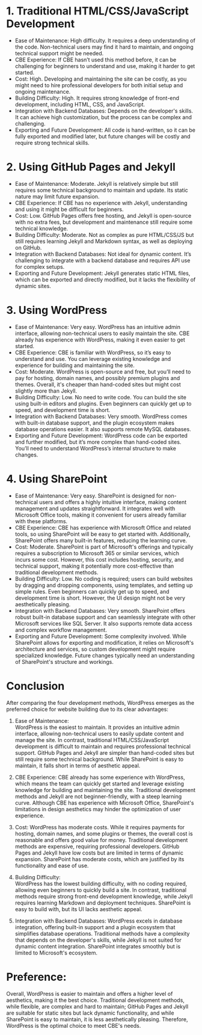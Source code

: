 # 1. Traditional HTML/CSS/JavaScript Development
- Ease of Maintenance:
 High difficulty. It requires a deep understanding of the code. Non-technical users may find it hard to maintain, and ongoing technical support might be needed.
- CBE Experience: 
If CBE hasn’t used this method before, it can be challenging for beginners to understand and use, making it harder to get started.
- Cost: 
High. Developing and maintaining the site can be costly, as you might need to hire professional developers for both initial setup and ongoing maintenance.
- Building Difficulty:
 High. It requires strong knowledge of front-end development, including HTML, CSS, and JavaScript.
- Integration with Backend Databases:
 Depends on the developer's skills. It can achieve high customization, but the process can be complex and challenging.
- Exporting and Future Development:
 All code is hand-written, so it can be fully exported and modified later, but future changes will be costly and require strong technical skills.

 # 2. Using GitHub Pages and Jekyll
- Ease of Maintenance:
 Moderate. Jekyll is relatively simple but still requires some technical background to maintain and update. Its static nature may limit future expansion.
- CBE Experience:
 If CBE has no experience with Jekyll, understanding and using it might be difficult for beginners.
- Cost:
 Low. GitHub Pages offers free hosting, and Jekyll is open-source with no extra fees, but development and maintenance still require some technical knowledge.
- Building Difficulty:
 Moderate. Not as complex as pure HTML/CSS/JS but still requires learning Jekyll and Markdown syntax, as well as deploying on GitHub.
- Integration with Backend Databases:
 Not ideal for dynamic content. It’s challenging to integrate with a backend database and requires API use for complex setups.
- Exporting and Future Development:
 Jekyll generates static HTML files, which can be exported and directly modified, but it lacks the flexibility of dynamic sites.

 # 3. Using WordPress
- Ease of Maintenance:
 Very easy. WordPress has an intuitive admin interface, allowing non-technical users to easily maintain the site. CBE already has experience with WordPress, making it even easier to get started.
- CBE Experience:
 CBE is familiar with WordPress, so it’s easy to understand and use. You can leverage existing knowledge and experience for building and maintaining the site.
- Cost:
 Moderate. WordPress is open-source and free, but you’ll need to pay for hosting, domain names, and possibly premium plugins and themes. Overall, it's cheaper than hand-coded sites but might cost slightly more than Jekyll.
- Building Difficulty:
 Low. No need to write code. You can build the site using built-in editors and plugins. Even beginners can quickly get up to speed, and development time is short.
- Integration with Backend Databases: 
Very smooth. WordPress comes with built-in database support, and the plugin ecosystem makes database operations easier. It also supports remote MySQL databases.
- Exporting and Future Development:
 WordPress code can be exported and further modified, but it’s more complex than hand-coded sites. You’ll need to understand WordPress’s internal structure to make changes.
# 4. Using SharePoint
- Ease of Maintenance:
  Very easy. SharePoint is designed for non-technical users and offers a highly intuitive interface, making content management and updates straightforward. It integrates well with Microsoft Office tools, making it convenient for users already familiar with these platforms.
- CBE Experience:
  CBE has experience with Microsoft Office and related tools, so using SharePoint will be easy to get started with. Additionally, SharePoint offers many built-in features, reducing the learning curve.
- Cost:
  Moderate. SharePoint is part of Microsoft's offerings and typically requires a subscription to Microsoft 365 or similar services, which incurs some cost. However, this cost includes hosting, security, and technical support, making it potentially more cost-effective than traditional development methods.
- Building Difficulty:
Low. No coding is required; users can build websites by dragging and dropping components, using templates, and setting up simple rules. Even beginners can quickly get up to speed, and development time is short. However, the UI design might not be very aesthetically pleasing.
- Integration with Backend Databases:
  Very smooth. SharePoint offers robust built-in database support and can seamlessly integrate with other Microsoft services like SQL Server. It also supports remote data access and complex workflow management.
- Exporting and Future Development:
  Some complexity involved. While SharePoint allows for exporting and modification, it relies on Microsoft's architecture and services, so custom development might require specialized knowledge. Future changes typically need an understanding of SharePoint's structure and workings.
# Conclusion
After comparing the four development methods, WordPress emerges as the preferred choice for website building due to its clear advantages:

1. Ease of Maintenance:  
   WordPress is the easiest to maintain. It provides an intuitive admin interface, allowing non-technical users to easily update content and manage the site. In contrast, traditional HTML/CSS/JavaScript development is difficult to maintain and requires professional technical support. GitHub Pages and Jekyll are simpler than hand-coded sites but still require some technical background. While SharePoint is easy to maintain, it falls short in terms of aesthetic appeal.

2. CBE Experience: 
   CBE already has some experience with WordPress, which means the team can quickly get started and leverage existing knowledge for building and maintaining the site. Traditional development methods and Jekyll are not beginner-friendly, with a steep learning curve. Although CBE has experience with Microsoft Office, SharePoint's limitations in design aesthetics may hinder the optimization of user experience.

3. Cost:
   WordPress has moderate costs. While it requires payments for hosting, domain names, and some plugins or themes, the overall cost is reasonable and offers good value for money. Traditional development methods are expensive, requiring professional developers. GitHub Pages and Jekyll have low costs but are limited in terms of dynamic expansion. SharePoint has moderate costs, which are justified by its functionality and ease of use.

4. Building Difficulty:  
   WordPress has the lowest building difficulty, with no coding required, allowing even beginners to quickly build a site. In contrast, traditional methods require strong front-end development knowledge, while Jekyll requires learning Markdown and deployment techniques. SharePoint is easy to build with, but its UI lacks aesthetic appeal.

5. Integration with Backend Databases:
   WordPress excels in database integration, offering built-in support and a plugin ecosystem that simplifies database operations. Traditional methods have a complexity that depends on the developer's skills, while Jekyll is not suited for dynamic content integration. SharePoint integrates smoothly but is limited to Microsoft's ecosystem.

# Preference:
Overall, WordPress is easier to maintain and offers a higher level of aesthetics, making it the best choice. Traditional development methods, while flexible, are complex and hard to maintain; GitHub Pages and Jekyll are suitable for static sites but lack dynamic functionality, and while SharePoint is easy to maintain, it is less aesthetically pleasing. Therefore, WordPress is the optimal choice to meet CBE's needs.
